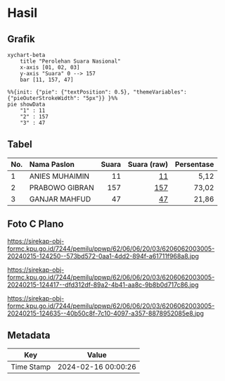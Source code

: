 # Hasil

## Grafik

```mermaid
xychart-beta
    title "Perolehan Suara Nasional"
    x-axis [01, 02, 03]
    y-axis "Suara" 0 --> 157
    bar [11, 157, 47]
```

```mermaid
%%{init: {"pie": {"textPosition": 0.5}, "themeVariables": {"pieOuterStrokeWidth": "5px"}} }%%
pie showData
    "1" : 11
    "2" : 157
    "3" : 47
```

## Tabel

| No. | Nama Paslon    | Suara | Suara (raw) | Persentase |
|:--- |:-------------- | -----:| -----------:| ----------:|
| 1   | ANIES MUHAIMIN | 11    | [11][p-1]   | 5,12       |
| 2   | PRABOWO GIBRAN | 157   | [157][p-2]  | 73,02      |
| 3   | GANJAR MAHFUD  | 47    | [47][p-3]   | 21,86      |


[p-1]: https://github.com/gigit-pemilu/pemilu-2024/blob/main/pilpres/hitung-suara/sub/62-kalimantan-tengah/sub/06-katingan/sub/06-sanaman-mantikei/sub/2003-tumbang-kaman/sub/005-tps/sub/paslon-1.txt
[p-2]: https://github.com/gigit-pemilu/pemilu-2024/blob/main/pilpres/hitung-suara/sub/62-kalimantan-tengah/sub/06-katingan/sub/06-sanaman-mantikei/sub/2003-tumbang-kaman/sub/005-tps/sub/paslon-2.txt
[p-3]: https://github.com/gigit-pemilu/pemilu-2024/blob/main/pilpres/hitung-suara/sub/62-kalimantan-tengah/sub/06-katingan/sub/06-sanaman-mantikei/sub/2003-tumbang-kaman/sub/005-tps/sub/paslon-3.txt

## Foto C Plano

https://sirekap-obj-formc.kpu.go.id/7244/pemilu/ppwp/62/06/06/20/03/6206062003005-20240215-124250--573bd572-0aa1-4dd2-894f-a61711f968a8.jpg

https://sirekap-obj-formc.kpu.go.id/7244/pemilu/ppwp/62/06/06/20/03/6206062003005-20240215-124417--dfd312df-89a2-4b41-aa8c-9b8b0d717c86.jpg

https://sirekap-obj-formc.kpu.go.id/7244/pemilu/ppwp/62/06/06/20/03/6206062003005-20240215-124635--40b50c8f-7c10-4097-a357-8878952085e8.jpg


## Metadata

| Key        | Value               |
| ---------- | ------------------- |
| Time Stamp | 2024-02-16 00:00:26 |



